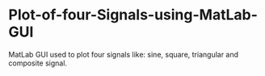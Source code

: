# Plot-of-four-Signals-using-MatLab-GUI
MatLab GUI used to plot four signals like: sine, square, triangular and composite signal.
